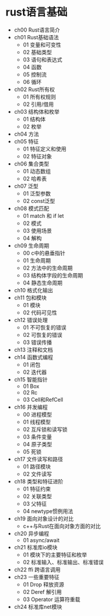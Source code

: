 # rust语言基础

- ch00 Rust语言简介
- ch01 Rust基础语法
  - 01 变量和可变性
  - 02 基础类型
  - 03 语句和表达式
  - 04 函数
  - 05 控制流
  - 06 循环
- ch02 Rust所有权
  - 01 所有权规则
  - 02 引用/借用
- ch03 结构体和枚举
  - 01 结构体
  - 02 枚举
- ch04 方法
- ch05 特征
  - 01 特征定义和使用
  - 02 特征对象
- ch06 集合类型
  - 01 动态数组
  - 02 哈希表
- ch07 泛型
  - 01 泛型参数
  - 02 const泛型
- ch08 模式匹配
  - 01 match 和 if let
  - 02 模式
  - 03 使用场景
  - 04 解构
- ch09 生命周期
  - 00 c中的悬垂指针
  - 01 生命周期
  - 02 方法中的生命周期
  - 03 结构体字段的生命周期
  - 04 静态生命周期
- ch10 格式化输出
- ch11 包和模块
  - 01 模块
  - 02 代码可见性
- ch12 错误处理
  - 01 不可恢复的错误
  - 02 可恢复的错误
  - 03 错误传播
- ch13 注释和文档
- ch14 函数式编程
  - 01 闭包
  - 02 迭代器
- ch15 智能指针
  - 01 Box
  - 02 Rc
  - 03 Cell和RefCell
- ch16 并发编程
  - 00 进程模型
  - 01 线程模型
  - 02 互斥锁和读写锁
  - 03 条件变量
  - 04 原子类型
  - 05 死锁
- ch17 文件读写和路径
  - 01 路径模块
  - 02 文件读写
- ch18 类型和特征进阶
  - 01 特征约束
  - 02 关联类型
  - 03 父特征
  - 04 newtype惯例用法
- ch19 面向对象设计的对比
  - c++与Rust在面向对象方面的对比
- ch20 异步编程
  - 01 async/await
- ch21 标准库io模块
  - 01 模块下的主要特征和枚举
  - 02 标准输入、标准输出、标准错误
- ch22 ffi 跨语言调用
- ch23 一些重要特征
  - 01 Drop 释放资源
  - 02 Deref 解引用
  - 03 Operator 运算符重载
- ch24 标准库net模块
